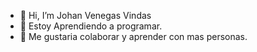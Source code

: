 - 👋 Hi, I’m Johan Venegas Vindas
- 🌱 Estoy Aprendiendo a programar.
- 💞️ Me gustaria colaborar y aprender con mas personas.
